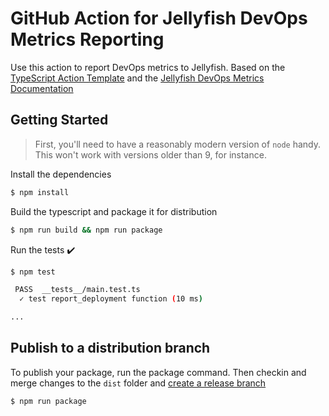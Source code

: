 # GitHub Action for Jellyfish DevOps Metrics Reporting

Use this action to report DevOps metrics to Jellyfish. Based on the [TypeScript Action Template](https://github.com/actions/typescript-action) and the [Jellyfish DevOps Metrics Documentation](https://app.jellyfish.co/docs/devops-metrics/)

## Getting Started

> First, you'll need to have a reasonably modern version of `node` handy. This won't work with versions older than 9, for instance.

Install the dependencies

```bash
$ npm install
```

Build the typescript and package it for distribution

```bash
$ npm run build && npm run package
```

Run the tests :heavy_check_mark:

```bash
$ npm test

 PASS  __tests__/main.test.ts
  ✓ test report_deployment function (10 ms)

...
```

## Publish to a distribution branch

To publish your package, run the package command. Then checkin and merge changes to the `dist` folder and [create a release branch](https://github.com/actions/toolkit/blob/master/docs/action-versioning.md)

```bash
$ npm run package
```
